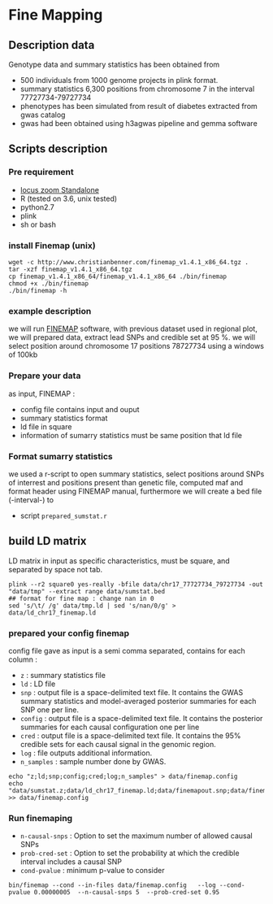 # Fine Mapping
## Description data

Genotype data and summary statistics has been obtained from
* 500 individuals from 1000 genome projects in plink format.
* summary statistics 6,300 positions from chromosome 7 in the interval 77727734-79727734
* phenotypes has been simulated from result of diabetes extracted from gwas catalog
* gwas had been obtained using h3agwas pipeline and gemma software


## Scripts description 

### Pre requirement
* [locus zoom Standalone](https://genome.sph.umich.edu/wiki/LocusZoom_Standalone)
 * R (tested on 3.6, unix tested)
 * python2.7
 * plink
 * sh or bash

### install Finemap (unix)

```
wget -c http://www.christianbenner.com/finemap_v1.4.1_x86_64.tgz .
tar -xzf finemap_v1.4.1_x86_64.tgz 
cp finemap_v1.4.1_x86_64/finemap_v1.4.1_x86_64 ./bin/finemap
chmod +x ./bin/finemap
./bin/finemap -h
```

### example description

we will run [FINEMAP](http://www.christianbenner.com/) software, with previous dataset used in regional plot, we will prepared data, extract lead SNPs and credible set at 95 %. we will select position around chromosome 17 positions 78727734 using a windows of 100kb

### Prepare your data
as input, FINEMAP :
* config file contains input and ouput
* summary statistics format
* ld file in square
* information of sumarry statistics must be same position that ld file


### Format sumarry statistics 
we used a r-script to open summary statistics, select positions around SNPs of interrest and positions present than genetic file, computed maf and format header using FINEMAP manual, furthermore we will create a bed file (-interval-) to 
* script `prepared_sumstat.r`

## build LD matrix
LD matrix in input as specific characteristics, must be square, and separated by space not tab.


```
plink --r2 square0 yes-really -bfile data/chr17_77727734_79727734 -out "data/tmp" --extract range data/sumstat.bed
## format for fine map : change nan in 0
sed 's/\t/ /g' data/tmp.ld | sed 's/nan/0/g' > data/ld_chr17_finemap.ld
```
### prepared your config finemap
config file gave as input is a semi comma separated, contains for each column :
 * `z` : summary statistics file 
 * `ld` : LD file 
 * `snp` : output file is a space-delimited text file. It contains the GWAS summary statistics and model-averaged posterior summaries for each SNP one per line.
 * `config` :  output file is a space-delimited text file. It contains the posterior summaries for each causal configuration one per line 
 * `cred` :  output file is a space-delimited text file. It contains the 95% credible sets for each causal signal in the genomic region.
 * `log` :  file outputs additional information. 
 * `n_samples` : sample number done by GWAS.

```
echo "z;ld;snp;config;cred;log;n_samples" > data/finemap.config
echo "data/sumstat.z;data/ld_chr17_finemap.ld;data/finemapout.snp;data/finemapout.config;data/finemapout.cred;data/finemapout.log;500" >> data/finemap.config
```

### Run finemaping
* `n-causal-snps` : Option to set the maximum number of allowed causal SNPs
* `prob-cred-set` : Option to set the probability at which the credible interval includes a causal SNP
* `cond-pvalue` : minimum p-value to consider
```
bin/finemap --cond --in-files data/finemap.config   --log --cond-pvalue 0.00000005  --n-causal-snps 5  --prob-cred-set 0.95
```

